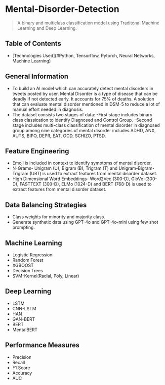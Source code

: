 # Mental-Disorder-Detection

> A binary and multiclass classification model using Traditonal Machine Learning and Deep Learning. 


## Table of Contents
* [Technologies Used](#Python, Tensorflow, Pytorch, Neural Networks, Machine Learning)


<!-- You can include any other section that is pertinent to your problem -->

## General Information
- To build an AI model which can accurately detect mental disorders in tweets posted by user. Mental Disorder is a type of disease that can be deadly if not detected early. It accounts for 75% of deaths. A solution that can evaluate mental disorder mentioned in DSM-5 to reduce a lot of manual effort needed in diagnosis.
- The dataset consists two stages of data:
    -First stage includes binary class classication to identify Diagnosed and Control Group.
    -Second stage includes multi-class classification of mental disorder in diagnosed group among nine categories of mental disorder includes ADHD, ANX, AUTS, BIPO, DEPR, EAT, OCD, SCHIZO, PTSD.

## Feature Engineering
- Emoji is included in context to identify symptoms of mental disorder.
- N-Grams- Unigram (U), Bigram (B), Trigram (T) and Unigram-Bigram-Trigram (UBT) is used to extract features from mental disorder dataset.
- High Dimensional Word Embeddings- Word2Vec (300-D), GloVe-(300-D), FASTTEXT (300-D), ELMo (1024-D) and BERT (768-D) is used to extract features from mental disorder dataset.

## Data Balancing Strategies
- Class weights for minority and majority class.
- Generate synthetic data using GPT-4o and GPT-4o-mini using few shot prompting.

## Machine Learning
- Logistic Regression
- Random Forest
- XGBOOST
- Decision Trees
- SVM-Kernel(Radial, Poly, Linear)

## Deep Learning
- LSTM
- CNN-LSTM
- HAN
- GAN-BERT
- BERT
- MentalBERT

## Performance Measures
- Precision
- Recall
- F1 Score
- Accuracy
- AUC
